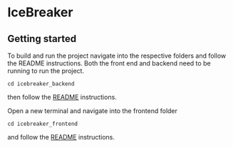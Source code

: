 # IceBreaker



## Getting started

To build and run the project navigate into the respective folders and follow the README instructions. Both the front end and backend need to be running to run the project.

```
cd icebreaker_backend
````
then follow the [README](icebreaker_backend/README.md) instructions.

Open a new terminal and navigate into the frontend folder
```
cd icebreaker_frontend
```

and follow the [README](icebreaker_frontend/README.md) instructions. 


